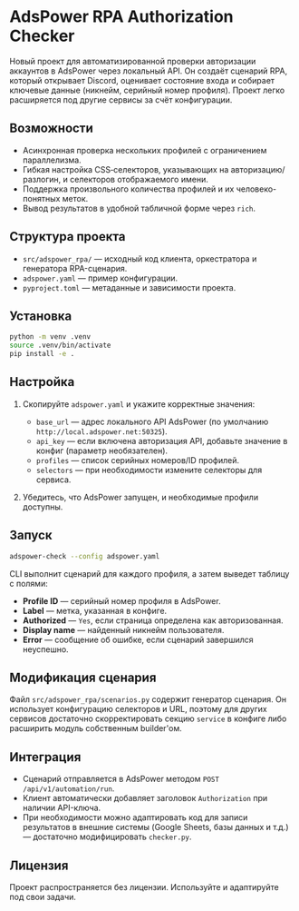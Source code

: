 # AdsPower RPA Authorization Checker

Новый проект для автоматизированной проверки авторизации аккаунтов в AdsPower через локальный API.
Он создаёт сценарий RPA, который открывает Discord, оценивает состояние входа и собирает ключевые данные
(никнейм, серийный номер профиля). Проект легко расширяется под другие сервисы за счёт конфигурации.

## Возможности

- Асинхронная проверка нескольких профилей с ограничением параллелизма.
- Гибкая настройка CSS‑селекторов, указывающих на авторизацию/разлогин, и селекторов отображаемого имени.
- Поддержка произвольного количества профилей и их человеко-понятных меток.
- Вывод результатов в удобной табличной форме через `rich`.

## Структура проекта

- `src/adspower_rpa/` — исходный код клиента, оркестратора и генератора RPA-сценария.
- `adspower.yaml` — пример конфигурации.
- `pyproject.toml` — метаданные и зависимости проекта.

## Установка

```bash
python -m venv .venv
source .venv/bin/activate
pip install -e .
```

## Настройка

1. Скопируйте `adspower.yaml` и укажите корректные значения:
   - `base_url` — адрес локального API AdsPower (по умолчанию `http://local.adspower.net:50325`).
   - `api_key` — если включена авторизация API, добавьте значение в конфиг (параметр необязателен).
   - `profiles` — список серийных номеров/ID профилей.
   - `selectors` — при необходимости измените селекторы для сервиса.

2. Убедитесь, что AdsPower запущен, и необходимые профили доступны.

## Запуск

```bash
adspower-check --config adspower.yaml
```

CLI выполнит сценарий для каждого профиля, а затем выведет таблицу с полями:

- **Profile ID** — серийный номер профиля в AdsPower.
- **Label** — метка, указанная в конфиге.
- **Authorized** — `Yes`, если страница определена как авторизованная.
- **Display name** — найденный никнейм пользователя.
- **Error** — сообщение об ошибке, если сценарий завершился неуспешно.

## Модификация сценария

Файл `src/adspower_rpa/scenarios.py` содержит генератор сценария. Он использует
конфигурацию селекторов и URL, поэтому для других сервисов достаточно скорректировать секцию
`service` в конфиге либо расширить модуль собственным builder'ом.

## Интеграция

- Сценарий отправляется в AdsPower методом `POST /api/v1/automation/run`.
- Клиент автоматически добавляет заголовок `Authorization` при наличии API-ключа.
- При необходимости можно адаптировать код для записи результатов в внешние системы
  (Google Sheets, базы данных и т.д.) — достаточно модифицировать `checker.py`.

## Лицензия

Проект распространяется без лицензии. Используйте и адаптируйте под свои задачи.
